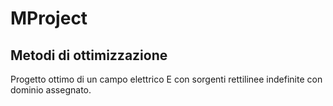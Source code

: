 # MProject
## Metodi di ottimizzazione
Progetto ottimo di un campo elettrico E con sorgenti rettilinee indefinite con dominio assegnato.

